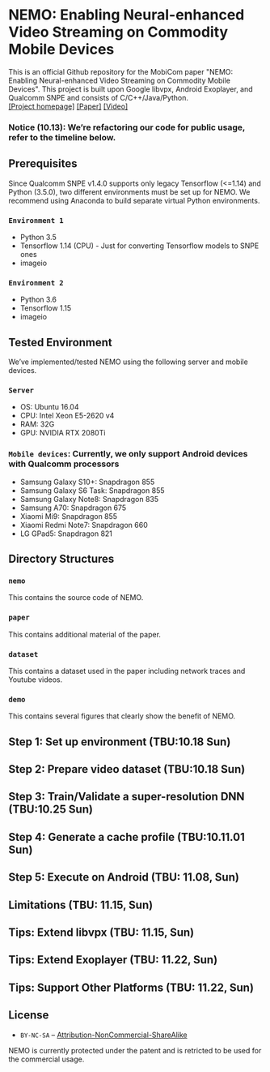 # NEMO: Enabling Neural-enhanced Video Streaming on Commodity Mobile Devices

This is an official Github repository for the MobiCom paper "NEMO: Enabling Neural-enhanced Video Streaming on Commodity Mobile Devices". This project is built upon Google libvpx, Android Exoplayer, and Qualcomm SNPE and consists of C/C++/Java/Python.   
[[Project homepage]](http://ina.kaist.ac.kr/~nemo/) [[Paper]](https://dl.acm.org/doi/10.1145/3372224.3419185) [[Video]](https://www.youtube.com/watch?v=GPHlAUYCk18&ab_channel=ACMSIGMOBILEONLINE)

### Notice (10.13): We’re refactoring our code for public usage, refer to the timeline below.

## Prerequisites

Since Qualcomm SNPE v1.4.0 supports only legacy Tensorflow (<=1.14) and Python (3.5.0), two different environments must be set up for NEMO. We recommend using Anaconda to build separate virtual Python environments.

### `Environment 1`   
* Python 3.5    
* Tensorflow 1.14 (CPU) - Just for converting Tensorflow models to SNPE ones   
* imageio   

### `Environment 2`   
* Python 3.6   
* Tensorflow 1.15    
* imageio   

## Tested Environment

We’ve implemented/tested NEMO using the following server and mobile devices.

### `Server`   
* OS: Ubuntu 16.04   
* CPU: Intel Xeon E5-2620 v4   
* RAM: 32G   
* GPU: NVIDIA RTX 2080Ti    

### `Mobile devices`: Currently, we only support Android devices with Qualcomm processors   
* Samsung Galaxy S10+: Snapdragon 855   
* Samsung Galaxy S6 Task: Snapdragon 855   
* Samsung Galaxy Note8: Snapdragon 835   
* Samsung A70: Snapdragon 675   
* Xiaomi Mi9: Snapdragon 855   
* Xiaomi Redmi Note7: Snapdragon 660   
* LG GPad5: Snapdragon 821   

## Directory Structures

### `nemo`

This contains the source code of NEMO.

### `paper`

This contains additional material of the paper.

### `dataset`

This contains a dataset used in the paper including network traces and Youtube videos.

### `demo`

This contains several figures that clearly show the benefit of NEMO.

## Step 1: Set up environment (TBU:10.18 Sun)

## Step 2: Prepare video dataset (TBU:10.18 Sun)
 
## Step 3: Train/Validate a super-resolution DNN (TBU:10.25 Sun)

## Step 4: Generate a cache profile (TBU:10.11.01 Sun)

## Step 5: Execute on Android (TBU: 11.08, Sun)

## Limitations (TBU: 11.15, Sun)

## Tips: Extend libvpx (TBU: 11.15, Sun)

## Tips: Extend Exoplayer (TBU: 11.22, Sun)

## Tips: Support Other Platforms (TBU: 11.22, Sun)

## License

* `BY-NC-SA` – [Attribution-NonCommercial-ShareAlike](https://github.com/idleberg/Creative-Commons-Markdown/blob/master/4.0/by-nc-sa.markdown)

NEMO is currently protected under the patent and is retricted to be used for the commercial usage.
